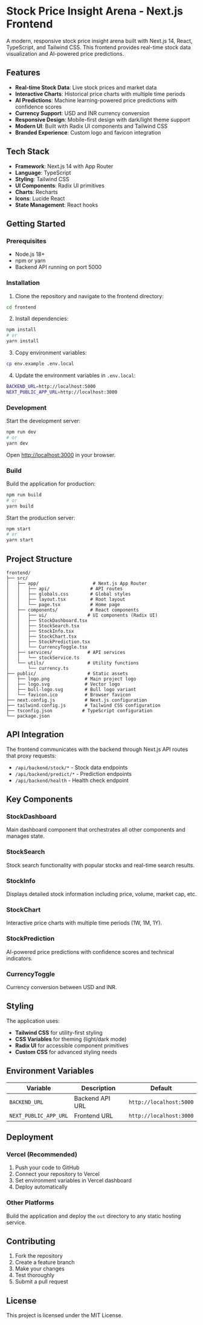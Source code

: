 # Stock Price Insight Arena - Next.js Frontend

A modern, responsive stock price insight arena built with Next.js 14, React, TypeScript, and Tailwind CSS. This frontend provides real-time stock data visualization and AI-powered price predictions.

## Features

- **Real-time Stock Data**: Live stock prices and market data
- **Interactive Charts**: Historical price charts with multiple time periods
- **AI Predictions**: Machine learning-powered price predictions with confidence scores
- **Currency Support**: USD and INR currency conversion
- **Responsive Design**: Mobile-first design with dark/light theme support
- **Modern UI**: Built with Radix UI components and Tailwind CSS
- **Branded Experience**: Custom logo and favicon integration

## Tech Stack

- **Framework**: Next.js 14 with App Router
- **Language**: TypeScript
- **Styling**: Tailwind CSS
- **UI Components**: Radix UI primitives
- **Charts**: Recharts
- **Icons**: Lucide React
- **State Management**: React hooks

## Getting Started

### Prerequisites

- Node.js 18+ 
- npm or yarn
- Backend API running on port 5000

### Installation

1. Clone the repository and navigate to the frontend directory:
```bash
cd frontend
```

2. Install dependencies:
```bash
npm install
# or
yarn install
```

3. Copy environment variables:
```bash
cp env.example .env.local
```

4. Update the environment variables in `.env.local`:
```bash
BACKEND_URL=http://localhost:5000
NEXT_PUBLIC_APP_URL=http://localhost:3000
```

### Development

Start the development server:
```bash
npm run dev
# or
yarn dev
```

Open [http://localhost:3000](http://localhost:3000) in your browser.

### Build

Build the application for production:
```bash
npm run build
# or
yarn build
```

Start the production server:
```bash
npm start
# or
yarn start
```

## Project Structure

```
frontend/
├── src/
│   ├── app/                    # Next.js App Router
│   │   ├── api/               # API routes
│   │   ├── globals.css        # Global styles
│   │   ├── layout.tsx         # Root layout
│   │   └── page.tsx           # Home page
│   ├── components/            # React components
│   │   ├── ui/               # UI components (Radix UI)
│   │   ├── StockDashboard.tsx
│   │   ├── StockSearch.tsx
│   │   ├── StockInfo.tsx
│   │   ├── StockChart.tsx
│   │   ├── StockPrediction.tsx
│   │   └── CurrencyToggle.tsx
│   ├── services/             # API services
│   │   └── stockService.ts
│   └── utils/                # Utility functions
│       └── currency.ts
├── public/                   # Static assets
│   ├── logo.png             # Main project logo
│   ├── logo.svg             # Vector logo
│   ├── bull-logo.svg        # Bull logo variant
│   └── favicon.ico          # Browser favicon
├── next.config.js           # Next.js configuration
├── tailwind.config.js       # Tailwind CSS configuration
├── tsconfig.json           # TypeScript configuration
└── package.json
```

## API Integration

The frontend communicates with the backend through Next.js API routes that proxy requests:

- `/api/backend/stock/*` - Stock data endpoints
- `/api/backend/predict/*` - Prediction endpoints
- `/api/backend/health` - Health check endpoint

## Key Components

### StockDashboard
Main dashboard component that orchestrates all other components and manages state.

### StockSearch
Stock search functionality with popular stocks and real-time search results.

### StockInfo
Displays detailed stock information including price, volume, market cap, etc.

### StockChart
Interactive price charts with multiple time periods (1W, 1M, 1Y).

### StockPrediction
AI-powered price predictions with confidence scores and technical indicators.

### CurrencyToggle
Currency conversion between USD and INR.

## Styling

The application uses:
- **Tailwind CSS** for utility-first styling
- **CSS Variables** for theming (light/dark mode)
- **Radix UI** for accessible component primitives
- **Custom CSS** for advanced styling needs

## Environment Variables

| Variable | Description | Default |
|----------|-------------|---------|
| `BACKEND_URL` | Backend API URL | `http://localhost:5000` |
| `NEXT_PUBLIC_APP_URL` | Frontend URL | `http://localhost:3000` |

## Deployment

### Vercel (Recommended)

1. Push your code to GitHub
2. Connect your repository to Vercel
3. Set environment variables in Vercel dashboard
4. Deploy automatically

### Other Platforms

Build the application and deploy the `out` directory to any static hosting service.

## Contributing

1. Fork the repository
2. Create a feature branch
3. Make your changes
4. Test thoroughly
5. Submit a pull request

## License

This project is licensed under the MIT License.
